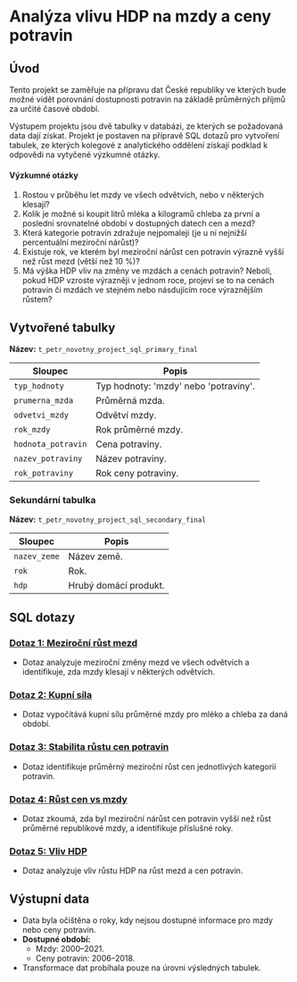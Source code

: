 # Analýza vlivu HDP na mzdy a ceny potravin

## Úvod
Tento projekt se zaměřuje na přípravu dat České republiky ve kterých bude možné vidět porovnání dostupnosti potravin na základě průměrných příjmů za určité časové období.

Výstupem projektu jsou dvě tabulky v databázi, ze kterých se požadovaná data dají získat. 
Projekt je postaven na přípravě SQL dotazů pro vytvoření tabulek, ze kterých kolegové z analytického oddělení získají podklad k odpovědi na vytyčené výzkumné otázky.

#### Výzkumné otázky
1. Rostou v průběhu let mzdy ve všech odvětvích, nebo v některých klesají?
2. Kolik je možné si koupit litrů mléka a kilogramů chleba za první a poslední srovnatelné období v dostupných datech cen a mezd?
3. Která kategorie potravin zdražuje nejpomaleji (je u ní nejnižší percentuální meziroční nárůst)?
4. Existuje rok, ve kterém byl meziroční nárůst cen potravin výrazně vyšší než růst mezd (větší než 10 %)?
5. Má výška HDP vliv na změny ve mzdách a cenách potravin? Neboli, pokud HDP vzroste výrazněji v jednom roce, projeví se to na cenách potravin či mzdách ve stejném nebo násdujícím roce výraznějším růstem?

## Vytvořené tabulky
**Název:** `t_petr_novotny_project_sql_primary_final`

| Sloupec             | Popis                          |
|---------------------|-------------------------------|
| `typ_hodnoty`       | Typ hodnoty: 'mzdy' nebo 'potraviny'. |
| `prumerna_mzda`     | Průměrná mzda.               |
| `odvetvi_mzdy`      | Odvětví mzdy.               |
| `rok_mzdy`          | Rok průměrné mzdy.          |
| `hodnota_potravin`  | Cena potraviny.             |
| `nazev_potraviny`   | Název potraviny.            |
| `rok_potraviny`     | Rok ceny potraviny.         |

### Sekundární tabulka
**Název:** `t_petr_novotny_project_sql_secondary_final`

| Sloupec       | Popis                     |
|---------------|---------------------------|
| `nazev_zeme`  | Název země.              |
| `rok`         | Rok.                     |
| `hdp`         | Hrubý domácí produkt.    |


## SQL dotazy
### [Dotaz 1: Meziroční růst mezd](./Otázka%201.sql)

- Dotaz analyzuje meziroční změny mezd ve všech odvětvích a identifikuje, zda mzdy klesají v některých odvětvích.

### [Dotaz 2: Kupní síla](./Otázka%202.sql)
- Dotaz vypočítává kupní sílu průměrné mzdy pro mléko a chleba za daná období.

### [Dotaz 3: Stabilita růstu cen potravin](./Otázka%203.sql)
- Dotaz identifikuje průměrný meziroční růst cen jednotlivých kategorií potravin.

### [Dotaz 4: Růst cen vs mzdy](./Otázka%204.sql)
- Dotaz zkoumá, zda byl meziroční nárůst cen potravin vyšší než růst průměrné republikové mzdy, a identifikuje příslušné roky.

### [Dotaz 5: Vliv HDP](./Otázka%205.sql)
- Dotaz analyzuje vliv růstu HDP na růst mezd a cen potravin.

## Výstupní data
- Data byla očištěna o roky, kdy nejsou dostupné informace pro mzdy nebo ceny potravin.
- **Dostupné období:**
  - Mzdy: 2000–2021.
  - Ceny potravin: 2006–2018. 
- Transformace dat probíhala pouze na úrovni výsledných tabulek.
